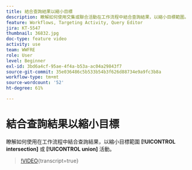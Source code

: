 ```yaml
---
title: 結合查詢結果以縮小目標
description: 瞭解如何使用交集或聯合活動在工作流程中結合查詢結果，以縮小目標範圍。
feature: Workflows, Targeting Activity, Query Editor
jira: KT-5547
thumbnail: 36832.jpg
doc-type: feature video
activity: use
team: WWFRE
role: User
level: Beginner
exl-id: 3bd6a4cf-95ae-4f4a-b53a-ac04a29843f7
source-git-commit: 35e036486c5b533b54b3f626d88734e9a9fc3b8a
workflow-type: tm+mt
source-wordcount: '52'
ht-degree: 61%

---
```


# 結合查詢結果以縮小目標

瞭解如何使用在工作流程中結合查詢結果，以縮小目標範圍 **[!UICONTROL intersection]** 或 **[!UICONTROL union]** 活動。

>[!VIDEO](https://video.tv.adobe.com/v/36832?quality=12&learn=on){transcript=true}
